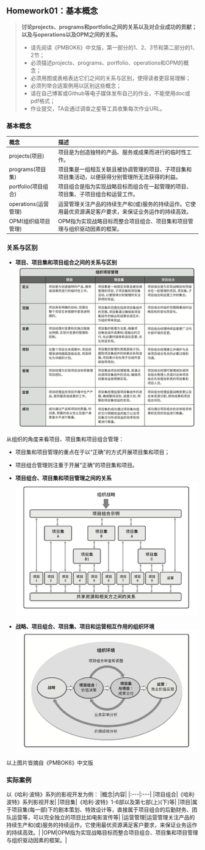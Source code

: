 ## Homework01：基本概念
> **讨论projects、programs和portfolio之间的关系以及对企业成功的贡献；以及与operations以及OPM之间的关系。**
> * 请先阅读《PMBOK6》中文版，第一部分的1、2、3节和第二部分的1、2节；
> * 必须描述projects、programs、portfolio、operations和OPM的概念；
> * 必须用图或表格表达它们之间的关系与区别，使得读者更容易理解；
> * 必须列举合适案例用以区别这些概念；
> * 请在自己博客或Github等电子媒体发布自己的作业，不能使用doc或pdf格式；
> * 作业提交，TA会通过调查之星等工具收集每次作业URL。

### 基本概念
|概念|描述|
|:---|:---|
|projects(项目)|项目是为创造独特的产品、服务或成果而进行的临时性工作。|
|programs(项目集)|项目集是一组相互关联且被协调管理的项目、子项目集和项目集活动，以便获得分别管理所无法获得的利益。|
|portfolio(项目组合)|项目组合是指为实现战略目标而组合在一起管理的项目、项目集、子项目组合和运营工作。|
|operations(运营管理)|运营管理关注产品的持续生产和(或)服务的持续运作。它使用最优资源满足客户要求，来保证业务运作的持续高效。|
|OPM(组织级项目管理)|OPM指为实现战略目标而整合项目组合、项目集和项目管理与组织驱动因素的框架。|

### 关系与区别
* **项目、项目集和项目组合之间的关系与区别**
![项目、项目集和项目组合之间的关系与区别](https://github.com/SuBruce/IT-Project-Management/blob/master/Homework01/images/02.png)

 从组织的角度来看项目、项目集和项目组合管理：
   * 项目集和项目管理的重点在于以“正确”的方式开展项目集和项目；
   * 项目组合管理则注重于开展“正确”的项目集和项目。

* **项目组合、项目集和项目管理之间的关系**
![项目组合、项目集和项目管理之间的关系](https://github.com/SuBruce/IT-Project-Management/blob/master/Homework01/images/01.png)

* **战略、项目组合、项目集、项目和运营相互作用的组织环境**
![组织项目环境](https://github.com/SuBruce/IT-Project-Management/blob/master/Homework01/images/03.png)

以上图片皆摘自《PMBOK6》中文版

### 实际案例
以《哈利·波特》系列的影视开发为例：
|概念|内容|
|:---|:---|
|项目组合|《哈利·波特》系列影视开发|
|项目集|《哈利·波特》1-6部以及第七部(上)(下)等|
|项目|属于项目集(每一部)下的剧本策划、特效设计等，直接属于项目组合的后勤财务、团队运营等，可以完全独立的项目比如电影宣传等|
|运营管理|运营管理关注产品的持续生产和(或)服务的持续运作。它使用最优资源满足客户要求，来保证业务运作的持续高效。|
|OPM|OPM指为实现战略目标而整合项目组合、项目集和项目管理与组织驱动因素的框架。|

